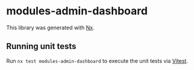 # modules-admin-dashboard

This library was generated with [Nx](https://nx.dev).

## Running unit tests

Run `nx test modules-admin-dashboard` to execute the unit tests via [Vitest](https://vitest.dev/).
